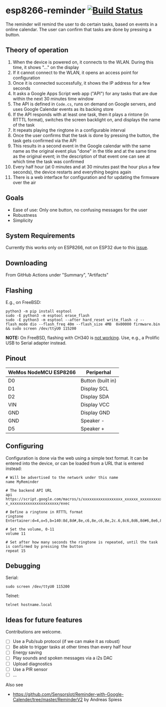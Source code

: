 # esp8266-reminder [![Build Status](https://github.com/probonopd/esp8266-reminder/actions/workflows/compile.yml/badge.svg)](https://github.com/probonopd/esp8266-reminder/actions/workflows/compile.yml)

The reminder will remind the user to do certain tasks, based on events in a online calendar.
The user can confirm that tasks are done by pressing a button.

## Theory of operation

1. When the device is powered on, it connects to the WLAN. During this time, it shows "..." on the display
1. If it cannot connect to the WLAN, it opens an access point for configuration
1. Once it is connected successfully, it shows the IP address for a few seconds
1. It asks a Google Apps Script web app ("API") for any tasks that are due within the next 30 minutes time window
1. The API is defined in `Code.cs`, runs on demand on Google servers, and uses Google Calendar events as its backing store
1. If the API responds with at least one task, then it plays a rintone (in RTTTL format), switches the screen backlight on, and displays the name of the task
1. It repeats playing the ringtone in a configurable interval
1. Once the user confirms that the task is done by pressing the button, the task gets confirmed via the API
1. This results in a second event in the Google calendar with the same name as the original event plus "done" in the title and at the same time as the original event; in the description of that event one can see at which time the task was confirmed
1. Every half hour (at 0 minutes and at 30 minutes past the hour plus a few seconds), the device restarts and everything begins again
1. There is a web interface for configuration and for updating the firmware over the air

## Goals

* Ease of use: Only one button, no confusing messages for the user
* Robustness
* Simplicity

## System Requirements

Currently this works only on ESP8266, not on ESP32 due to this [issue](https://github.com/electronicsguy/HTTPSRedirect/issues/7).

## Downloading

From GitHub Actions under "Summary", "Artifacts"

## Flashing

E.g., on FreeBSD:

```
python3 -m pip install esptool
sudo -E python3 -m esptool erase_flash
sudo -E python3 -m esptool --after hard_reset write_flash -z --flash_mode dio --flash_freq 40m --flash_size 4MB  0x00000 firmware.bin && sudo screen /dev/ttyU0 115200
```

__NOTE:__ On FreeBSD, flashing with CH340 is [not working](https://github.com/espressif/esptool/issues/272). Use, e.g., a Prolific USB to Serial adapter instead.

## Pinout

| WeMos NodeMCU ESP8266 | Periperhal            |
|-----------------------|-----------------------|
| D0                    | Button (built in)     |
| D1                    | Display SCL           |
| D2                    | Display SDA           |
| VIN                   | Display VCC           |
| GND                   | Display GND           |
| GND                   | Speaker -             |
| D5                    | Speaker +             |

## Configuring

Configuration is done via the web using a simple text format. It can be entered into the device, or can be loaded from a URL that is entered instead:

```
# Will be advertised to the network under this name
name MyReminder

# The backend API URL
api https://script.google.com/macros/s/xxxxxxxxxxxxxxxxxx_xxxxxx_xxxxxxxxxxxxxxxxxxxxx-x_xxxxxxxxxxxxxxxxxxxxxx/exec

# Define a ringtone in RTTTL format
ringtone Entertainer:d=4,o=5,b=140:8d,8d#,8e,c6,8e,c6,8e,2c.6,8c6,8d6,8d#6,8e6,8c6,8d6,e6,8b,d6,2c6,p,8d,8d#,8e,c6,8e,c6,8e,2c.6,8p,8a,8g,8f#,8a,8c6,e6,8d6,8c6,8a,2d6

# Set the volume, 0-11
volume 11

# Set after how many seconds the ringtone is repeated, until the task is confirmed by pressing the button
repeat 15

```

## Debugging

Serial:

```
sudo screen /dev/ttyU0 115200
```

Telnet:

```
telnet hostname.local
```

## Ideas for future features

Contributions are welcome.

- [ ] Use a Pub/sub protocol (if we can make it as robust)
- [ ] Be able to trigger tasks at other times than every half hour
- [ ] Energy saving
- [ ] Play sounds and spoken messages via a i2s DAC
- [ ] Upload diagnostics
- [ ] Use a PIR sensor
- [ ] ...

Also see

- <https://github.com/SensorsIot/Reminder-with-Google-Calender/tree/master/ReminderV2> by Andreas Spiess
